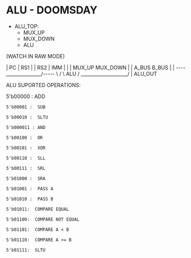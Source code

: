 # ALU - DOOMSDAY
- ALU_TOP:
	- MUX_UP
	- MUX_DOWN
	- ALU
	
(WATCH IN RAW MODE)

| PC |  RS1  |  |  RS2  |  IMM  |
     |                  |
   MUX_UP           MUX_DOWN
     |                  |
   A_BUS              B_BUS
     |                  |
    ----\_______________/-----
    \                        /
     \         ALU          /
      \____________________/
                |
              ALU_OUT



ALU SUPORTED OPERATIONS: 

   5'b00000 :   ADD
           
    5'b00001 :  SUB
                
    5'b00010 :  SLTU                 
        
    5'b000011 : AND
        
    5'b00100 :  OR
        
    5'b00101 :  XOR
        
    5'b00110 :  SLL
        
    5'b00111 :  SRL
     
    5'b01000 :  SRA
        
    5'b01001 :  PASS A
        
    5'b01010 :  PASS B

    5'b01011:  COMPARE EQUAL 
    
    5'b01100:  COMPARE NOT EQUAL
    
    5'b01101:  COMPARE A < B
    
    5'b01110:  COMPARE A >= B

    5'b01111:  SLTU                 
